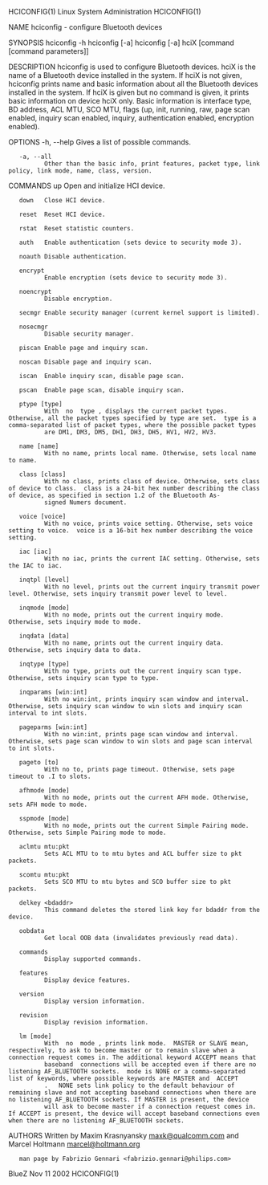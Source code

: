 HCICONFIG(1)                                                                             Linux System Administration                                                                             HCICONFIG(1)

NAME
       hciconfig - configure Bluetooth devices

SYNOPSIS
       hciconfig -h
       hciconfig [-a]
       hciconfig [-a] hciX [command [command parameters]]

DESCRIPTION
       hciconfig  is  used  to  configure Bluetooth devices.  hciX is the name of a Bluetooth device installed in the system. If hciX is not given, hciconfig prints name and basic information about all the
       Bluetooth devices installed in the system. If hciX is given but no command is given, it prints basic information on device hciX only. Basic information is interface type, BD address,  ACL  MTU,  SCO
       MTU, flags (up, init, running, raw, page scan enabled, inquiry scan enabled, inquiry, authentication enabled, encryption enabled).

OPTIONS
       -h, --help
              Gives a list of possible commands.

       -a, --all
              Other than the basic info, print features, packet type, link policy, link mode, name, class, version.

COMMANDS
       up     Open and initialize HCI device.

       down   Close HCI device.

       reset  Reset HCI device.

       rstat  Reset statistic counters.

       auth   Enable authentication (sets device to security mode 3).

       noauth Disable authentication.

       encrypt
              Enable encryption (sets device to security mode 3).

       noencrypt
              Disable encryption.

       secmgr Enable security manager (current kernel support is limited).

       nosecmgr
              Disable security manager.

       piscan Enable page and inquiry scan.

       noscan Disable page and inquiry scan.

       iscan  Enable inquiry scan, disable page scan.

       pscan  Enable page scan, disable inquiry scan.

       ptype [type]
              With  no  type , displays the current packet types. Otherwise, all the packet types specified by type are set.  type is a comma-separated list of packet types, where the possible packet types
              are DM1, DM3, DM5, DH1, DH3, DH5, HV1, HV2, HV3.

       name [name]
              With no name, prints local name. Otherwise, sets local name to name.

       class [class]
              With no class, prints class of device. Otherwise, sets class of device to class.  class is a 24-bit hex number describing the class of device, as specified in section 1.2 of the Bluetooth As‐
              signed Numers document.

       voice [voice]
              With no voice, prints voice setting. Otherwise, sets voice setting to voice.  voice is a 16-bit hex number describing the voice setting.

       iac [iac]
              With no iac, prints the current IAC setting. Otherwise, sets the IAC to iac.

       inqtpl [level]
              With no level, prints out the current inquiry transmit power level. Otherwise, sets inquiry transmit power level to level.

       inqmode [mode]
              With no mode, prints out the current inquiry mode. Otherwise, sets inquiry mode to mode.

       inqdata [data]
              With no name, prints out the current inquiry data. Otherwise, sets inquiry data to data.

       inqtype [type]
              With no type, prints out the current inquiry scan type. Otherwise, sets inquiry scan type to type.

       inqparams [win:int]
              With no win:int, prints inquiry scan window and interval. Otherwise, sets inquiry scan window to win slots and inquiry scan interval to int slots.

       pageparms [win:int]
              With no win:int, prints page scan window and interval. Otherwise, sets page scan window to win slots and page scan interval to int slots.

       pageto [to]
              With no to, prints page timeout. Otherwise, sets page timeout to .I to slots.

       afhmode [mode]
              With no mode, prints out the current AFH mode. Otherwise, sets AFH mode to mode.

       sspmode [mode]
              With no mode, prints out the current Simple Pairing mode. Otherwise, sets Simple Pairing mode to mode.

       aclmtu mtu:pkt
              Sets ACL MTU to to mtu bytes and ACL buffer size to pkt packets.

       scomtu mtu:pkt
              Sets SCO MTU to mtu bytes and SCO buffer size to pkt packets.

       delkey <bdaddr>
              This command deletes the stored link key for bdaddr from the device.

       oobdata
              Get local OOB data (invalidates previously read data).

       commands
              Display supported commands.

       features
              Display device features.

       version
              Display version information.

       revision
              Display revision information.

       lm [mode]
              With  no  mode , prints link mode.  MASTER or SLAVE mean, respectively, to ask to become master or to remain slave when a connection request comes in. The additional keyword ACCEPT means that
              baseband  connections will be accepted even if there are no listening AF_BLUETOOTH sockets.  mode is NONE or a comma-separated list of keywords, where possible keywords are MASTER and  ACCEPT
              .   NONE sets link policy to the default behaviour of remaining slave and not accepting baseband connections when there are no listening AF_BLUETOOTH sockets. If MASTER is present, the device
              will ask to become master if a connection request comes in. If ACCEPT is present, the device will accept baseband connections even when there are no listening AF_BLUETOOTH sockets.

AUTHORS
       Written by Maxim Krasnyansky <maxk@qualcomm.com> and Marcel Holtmann <marcel@holtmann.org>

       man page by Fabrizio Gennari <fabrizio.gennari@philips.com>

BlueZ                                                                                            Nov 11 2002                                                                                     HCICONFIG(1)

